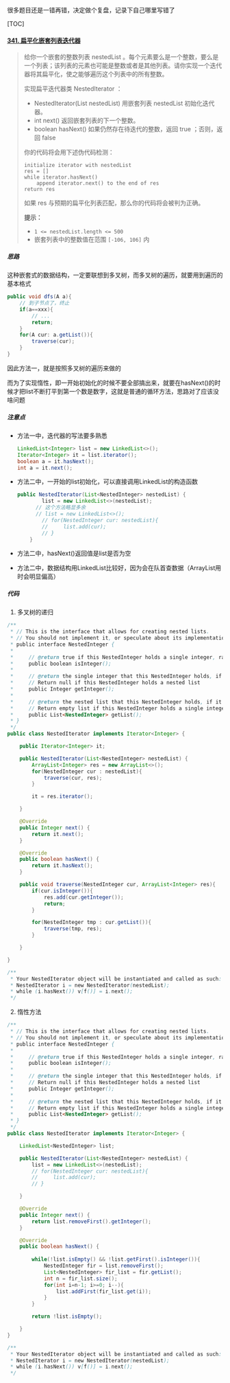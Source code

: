 很多题目还是一错再错，决定做个复盘，记录下自己哪里写错了



[TOC]

#### [341. 扁平化嵌套列表迭代器](https://leetcode-cn.com/problems/flatten-nested-list-iterator/)

> 给你一个嵌套的整数列表 nestedList 。每个元素要么是一个整数，要么是一个列表；该列表的元素也可能是整数或者是其他列表。请你实现一个迭代器将其扁平化，使之能够遍历这个列表中的所有整数。
>
> 实现扁平迭代器类 NestedIterator ：
>
> - NestedIterator(List<NestedInteger> nestedList) 用嵌套列表 nestedList 初始化迭代器。
> - int next() 返回嵌套列表的下一个整数。
> - boolean hasNext() 如果仍然存在待迭代的整数，返回 true ；否则，返回 false 
>
> 你的代码将会用下述伪代码检测：
>
> ```
> initialize iterator with nestedList
> res = []
> while iterator.hasNext()
>     append iterator.next() to the end of res
> return res
> ```
>
> 如果 res 与预期的扁平化列表匹配，那么你的代码将会被判为正确。
>
> 
>
> **提示：**
>
> - `1 <= nestedList.length <= 500`
> - 嵌套列表中的整数值在范围 `[-106, 106]` 内



##### 思路

这种嵌套式的数据结构，一定要联想到多叉树，而多叉树的遍历，就要用到遍历的基本格式

```java
public void dfs(A a){
    // 到子节点了，终止
    if(a==xxx){
        // ...
        return;
    }
    for(A cur: a.getList()){
        traverse(cur);
    }
}
```

因此方法一，就是按照多叉树的遍历来做的



而为了实现惰性，即一开始初始化的时候不要全部搞出来，就要在hasNext()的时候才把list不断打平到第一个数是数字，这就是普通的循环方法，思路对了应该没啥问题







##### 注意点

- 方法一中，迭代器的写法要多熟悉

  ```java
  LinkedList<Integer> list = new LinkedList<>();
  Iterator<Integer> it = list.iterator();
  boolean a = it.hasNext();
  int a = it.next();
  ```

- 方法二中，一开始的list初始化，可以直接调用LinkedList的构造函数

  ```java
  public NestedIterator(List<NestedInteger> nestedList) {
          list = new LinkedList<>(nestedList);
      	// 这个方法略显多余
      	// list = new LinkedList<>();
          // for(NestedInteger cur: nestedList){
          //     list.add(cur);
          // }
      }
  ```

- 方法二中，hasNext()返回值是list是否为空

- 方法二中，数据结构用LinkedList比较好，因为会在队首查数据（ArrayList用时会明显偏高）



##### 代码

1. 多叉树的递归

```java
/**
 * // This is the interface that allows for creating nested lists.
 * // You should not implement it, or speculate about its implementation
 * public interface NestedInteger {
 *
 *     // @return true if this NestedInteger holds a single integer, rather than a nested list.
 *     public boolean isInteger();
 *
 *     // @return the single integer that this NestedInteger holds, if it holds a single integer
 *     // Return null if this NestedInteger holds a nested list
 *     public Integer getInteger();
 *
 *     // @return the nested list that this NestedInteger holds, if it holds a nested list
 *     // Return empty list if this NestedInteger holds a single integer
 *     public List<NestedInteger> getList();
 * }
 */
public class NestedIterator implements Iterator<Integer> {

    public Iterator<Integer> it;

    public NestedIterator(List<NestedInteger> nestedList) {
        ArrayList<Integer> res = new ArrayList<>();
        for(NestedInteger cur : nestedList){
            traverse(cur, res);
        }

        it = res.iterator();

    }

    @Override
    public Integer next() {
        return it.next();
    }

    @Override
    public boolean hasNext() {
        return it.hasNext();
    }

    public void traverse(NestedInteger cur, ArrayList<Integer> res){
        if(cur.isInteger()){
            res.add(cur.getInteger());
            return;
        }

        for(NestedInteger tmp : cur.getList()){
            traverse(tmp, res);
        }

    }

}

/**
 * Your NestedIterator object will be instantiated and called as such:
 * NestedIterator i = new NestedIterator(nestedList);
 * while (i.hasNext()) v[f()] = i.next();
 */
```

2. 惰性方法

```java
/**
 * // This is the interface that allows for creating nested lists.
 * // You should not implement it, or speculate about its implementation
 * public interface NestedInteger {
 *
 *     // @return true if this NestedInteger holds a single integer, rather than a nested list.
 *     public boolean isInteger();
 *
 *     // @return the single integer that this NestedInteger holds, if it holds a single integer
 *     // Return null if this NestedInteger holds a nested list
 *     public Integer getInteger();
 *
 *     // @return the nested list that this NestedInteger holds, if it holds a nested list
 *     // Return empty list if this NestedInteger holds a single integer
 *     public List<NestedInteger> getList();
 * }
 */
public class NestedIterator implements Iterator<Integer> {

    LinkedList<NestedInteger> list;

    public NestedIterator(List<NestedInteger> nestedList) {
        list = new LinkedList<>(nestedList);
        // for(NestedInteger cur: nestedList){
        //     list.add(cur);
        // }

    }

    @Override
    public Integer next() {
        return list.removeFirst().getInteger();
    }

    @Override
    public boolean hasNext() {
        
        while(!list.isEmpty() && !list.getFirst().isInteger()){
            NestedInteger fir = list.removeFirst();
            List<NestedInteger> fir_list = fir.getList();
            int n = fir_list.size();
            for(int i=n-1; i>=0; i--){
                list.addFirst(fir_list.get(i));
            }
        }

        return !list.isEmpty();

    }
}

/**
 * Your NestedIterator object will be instantiated and called as such:
 * NestedIterator i = new NestedIterator(nestedList);
 * while (i.hasNext()) v[f()] = i.next();
 */
```


